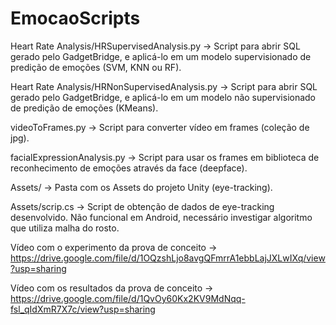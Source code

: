 # EmocaoScripts

Heart Rate Analysis/HRSupervisedAnalysis.py -> Script para abrir SQL gerado pelo GadgetBridge, e aplicá-lo em um modelo supervisionado de predição de emoções (SVM, KNN ou RF).

Heart Rate Analysis/HRNonSupervisedAnalysis.py -> Script para abrir SQL gerado pelo GadgetBridge, e aplicá-lo em um modelo não supervisionado de predição de emoções (KMeans).

videoToFrames.py -> Script para converter vídeo em frames (coleção de jpg).

facialExpressionAnalysis.py -> Script para usar os frames em biblioteca de reconhecimento de emoções através da face (deepface).

Assets/ -> Pasta com os Assets do projeto Unity (eye-tracking).

Assets/scrip.cs -> Script de obtenção de dados de eye-tracking desenvolvido. Não funcional em Android, necessário investigar algoritmo que utiliza malha do rosto.

Vídeo com o experimento da prova de conceito -> https://drive.google.com/file/d/1OQzshLjo8avgQFmrrA1ebbLajJXLwIXq/view?usp=sharing

Vídeo com os resultados da prova de conceito -> https://drive.google.com/file/d/1QvOy60Kx2KV9MdNqq-fsl_qIdXmR7X7c/view?usp=sharing
